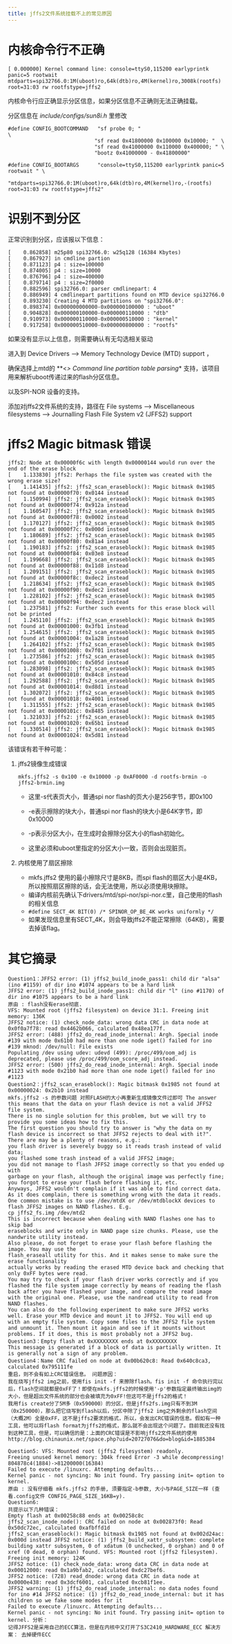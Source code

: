 ```yaml
---
title: jffs2文件系统挂载不上的常见原因
---
```


内核命令行不正确
================

    [ 0.000000] Kernel command line: console=ttyS0,115200 earlyprintk panic=5 rootwait mtdparts=spi32766.0:1M(uboot)ro,64k(dtb)ro,4M(kernel)ro,3008k(rootfs) root=31:03 rw rootfstype=jffs2

内核命令行应正确显示分区信息，如果分区信息不正确则无法正确挂载。

分区信息在 *include/configs/sun8i.h* 里修改

~~~~ {.sourceCode .c}
#define CONFIG_BOOTCOMMAND   "sf probe 0; "                           \
                            "sf read 0x41800000 0x100000 0x10000; "  \
                            "sf read 0x41000000 0x110000 0x400000; " \
                            "bootz 0x41000000 - 0x41800000"

#define CONFIG_BOOTARGS      "console=ttyS0,115200 earlyprintk panic=5 rootwait " \
                            "mtdparts=spi32766.0:1M(uboot)ro,64k(dtb)ro,4M(kernel)ro,-(rootfs) root=31:03 rw rootfstype=jffs2"
~~~~

识别不到分区
============

正常识别到分区，应该报以下信息：

    [    0.862858] m25p80 spi32766.0: w25q128 (16384 Kbytes)
    [    0.867927] in cmdline partion
    [    0.871123] p4 : size=100000
    [    0.874005] p4 : size=10000
    [    0.876796] p4 : size=400000
    [    0.879714] p4 : size=2f0000
    [    0.882596] spi32766.0: parser cmdlinepart: 4
    [    0.886949] 4 cmdlinepart partitions found on MTD device spi32766.0
    [    0.893230] Creating 4 MTD partitions on "spi32766.0":
    [    0.898374] 0x000000000000-0x000000100000 : "uboot"
    [    0.904828] 0x000000100000-0x000000110000 : "dtb"
    [    0.910973] 0x000000110000-0x000000510000 : "kernel"
    [    0.917258] 0x000000510000-0x000000800000 : "rootfs"

如果没有显示以上信息，则需要确认有无勾选相关驱动

进入到 Device Drivers --\> Memory Technology Device (MTD) support ，

确保选择上mtd的 **\<*\> Command line partition table parsing*\*
支持，该项目用来解析uboot传递过来的flash分区信息。

以及SPI-NOR 设备的支持。

添加对jffs2文件系统的支持，路径在
File systems --\> Miscellaneous filesystems --\> Journalling Flash File System v2 (JFFS2) support

jffs2 Magic bitmask 错误
========================

    jffs2: Node at 0x00000f6c with length 0x00000144 would run over the end of the erase block
    [    1.133830] jffs2: Perhaps the file system was created with the wrong erase size?
    [    1.141435] jffs2: jffs2_scan_eraseblock(): Magic bitmask 0x1985 not found at 0x00000f70: 0x0144 instead
    [    1.150994] jffs2: jffs2_scan_eraseblock(): Magic bitmask 0x1985 not found at 0x00000f74: 0x912a instead
    [    1.160547] jffs2: jffs2_scan_eraseblock(): Magic bitmask 0x1985 not found at 0x00000f78: 0x0002 instead
    [    1.170127] jffs2: jffs2_scan_eraseblock(): Magic bitmask 0x1985 not found at 0x00000f7c: 0x000d instead
    [    1.180689] jffs2: jffs2_scan_eraseblock(): Magic bitmask 0x1985 not found at 0x00000f80: 0x81a4 instead
    [    1.190183] jffs2: jffs2_scan_eraseblock(): Magic bitmask 0x1985 not found at 0x00000f84: 0x03e8 instead
    [    1.199668] jffs2: jffs2_scan_eraseblock(): Magic bitmask 0x1985 not found at 0x00000f88: 0x11d8 instead
    [    1.209151] jffs2: jffs2_scan_eraseblock(): Magic bitmask 0x1985 not found at 0x00000f8c: 0xdec2 instead
    [    1.218634] jffs2: jffs2_scan_eraseblock(): Magic bitmask 0x1985 not found at 0x00000f90: 0xdec2 instead
    [    1.228102] jffs2: jffs2_scan_eraseblock(): Magic bitmask 0x1985 not found at 0x00000f94: 0xdec2 instead
    [    1.237581] jffs2: Further such events for this erase block will not be printed
    [    1.245110] jffs2: jffs2_scan_eraseblock(): Magic bitmask 0x1985 not found at 0x00001000: 0x3fb1 instead
    [    1.254615] jffs2: jffs2_scan_eraseblock(): Magic bitmask 0x1985 not found at 0x00001004: 0x1a28 instead
    [    1.264102] jffs2: jffs2_scan_eraseblock(): Magic bitmask 0x1985 not found at 0x00001008: 0x7f01 instead
    [    1.273586] jffs2: jffs2_scan_eraseblock(): Magic bitmask 0x1985 not found at 0x0000100c: 0x505d instead
    [    1.283098] jffs2: jffs2_scan_eraseblock(): Magic bitmask 0x1985 not found at 0x00001010: 0x84c8 instead
    [    1.292588] jffs2: jffs2_scan_eraseblock(): Magic bitmask 0x1985 not found at 0x00001014: 0xd8d1 instead
    [    1.302072] jffs2: jffs2_scan_eraseblock(): Magic bitmask 0x1985 not found at 0x00001018: 0x4001 instead
    [    1.311555] jffs2: jffs2_scan_eraseblock(): Magic bitmask 0x1985 not found at 0x0000101c: 0x8485 instead
    [    1.321033] jffs2: jffs2_scan_eraseblock(): Magic bitmask 0x1985 not found at 0x00001020: 0x65b1 instead
    [    1.330514] jffs2: jffs2_scan_eraseblock(): Magic bitmask 0x1985 not found at 0x00001024: 0x5d81 instead

该错误有若干种可能：

1.  jffs2镜像生成错误

    `mkfs.jffs2 -s 0x100 -e 0x10000 -p 0xAF0000 -d rootfs-brmin -o jffs2-brmin.img`

    -   这里-s代表页大小，普通spi nor flash的页大小是256字节，即0x100
    -   -e表示擦除的块大小，普通spi nor
        flash的块大小是64K字节，即0x10000
    -   -p表示分区大小，在生成时会擦除分区大小的flash初始化。

    - 这里必须和uboot里指定的分区大小一致，否则会出现脏页。
2.  内核使用了扇区擦除
    -   mkfs.jffs2 使用的最小擦除尺寸是8KB，而spi
        flash的扇区大小是4KB，所以按照扇区擦除的话，会无法使用，所以必须使用块擦除。
    -   编译内核前先确认下drivers/mtd/spi-nor/spi-nor.c里，自己使用的flash的相关信息
    -   `#define SECT_4K BIT(0) /* SPINOR_OP_BE_4K works uniformly */`
    -   如果发现信息里有SECT\_4K，则会导致jffs2不能正常擦除（64KB），需要去掉该flag。

其它摘录
========

    Question1：JFFS2 error: (1) jffs2_build_inode_pass1: child dir "alsa" (ino #1159) of dir ino #1074 appears to be a hard link
    JFFS2 error: (1) jffs2_build_inode_pass1: child dir "l" (ino #1170) of dir ino #1075 appears to be a hard link
    原由 : flash没有erase彻底.
    VFS: Mounted root (jffs2 filesystem) on device 31:1. Freeing init memory: 136K
    JFFS2 notice: (1) check_node_data: wrong data CRC in data node at 0x0f0a7f78: read 0x4462b066, calculated 0x48ea177f.
    JFFS2 error: (488) jffs2_do_read_inode_internal: Argh. Special inode #139 with mode 0x61b0 had more than one node iget() failed for ino #139 mknod: /dev/null: File exists
    Populating /dev using udev: udevd (499): /proc/499/oom_adj is deprecated, please use /proc/499/oom_score_adj instead.
    JFFS2 error: (500) jffs2_do_read_inode_internal: Argh. Special inode #1123 with mode 0x21b0 had more than one node iget() failed for ino #1123
    Question2：jffs2_scan_eraseblock(): Magic bitmask 0x1985 not found at 0x00000024: 0x2b10 instead
    mkfs.jffs2 -s 的参数问题 对照FLASH的大小再重新生成镜像文件过即可 The answer this means that the data on your flash device is not a valid JFFS2 file system.
    There is no single solution for this problem, but we will try to provide you some ideas how to fix this.
    The first question you should try to answer is "why the data on my flash device is incorrect so that JFFS2 rejects to deal with it?". There are may be a plenty of reasons, e.g.:
    you flash driver is severely buggy so it reads trash instead of valid data;
    you flashed some trash instead of a valid JFFS2 image;
    you did not manage to flash JFFS2 image correctly so that you ended up with
    garbage on your flash, although the original image was perfectly fine;
    you forgot to erase your flash before flashing it, etc.
    Anyways, JFFS2 wouldn't complain if it was able to find correct data. As it does complain, there is something wrong with the data it reads.
    One common mistake is to use /dev/mtdX or /dev/mtdblockX devices to flash JFFS2 images on NAND flashes. E.g.
    cp jffs2_fs.img /dev/mtd2
    This is incorrect because when dealing with NAND flashes one has to skip bad
    eraseblocks and write only in NAND page size chunks. Please, use the nandwrite utility instead.
    Also please, do not forget to erase your flash before flashing the image. You may use the
    flash_eraseall utility for this. And it makes sense to make sure the erase functionality
    actually works by reading the erased MTD device back and checking that only 0xFF bytes were read.
    You may try to check if your flash driver works correctly and if you flashed the file system image correctly by means of reading the flash back after you have flashed your image, and compare the read image with the original one. Please, use the nandread utility to read from NAND flashes.
    You can also do the following experiment to make sure JFFS2 works well. Erase your MTD device and mount it to JFFS2. You will end up with an empty file system. Copy some files to the JFFS2 file system and unmount it. Then mount it again and see if it mounts without problems. If it does, this is most probably not a JFFS2 bug.
    Question3：Empty flash at 0xXXXXXXXX ends at 0xXXXXXXXX
    This message is generated if a block of data is partially written. It is generally not a sign of any problem.
    Question4：Name CRC failed on node at 0x00b620c8: Read 0x640c8ca3, calculated 0x795111fe
    重启，则不会有如上CRC错误信息。 问题原因：
    我在烧写jffs2 img之前，使用fis init -f 来擦除flash。fis init -f 命令执行完以后，flash空间就都是0xFF了！即使在mkfs.jffs2的时候使用'-p'参数指定最终输出img的大小，但是超出文件系统的部分也会被填充为0xFF!但这可不是jffs2的格式！
    我用fis create分了5M多（0x590000）的分区，但是jffs2fs.img只有不到3M（0x250000），那么把它烧写到flash以后，分区中除了jffs2 img之外剩余的flash空间（大概2M）全是0xFF，这不是jffs2要求的格式，所以，会发出CRC错误的信息。假如有一种工具，他可以将flash format为jffs2的格式，那么就不会出现这个问题了。目前我还没有找到这种工具，但是，可以确信的是：上面的CRC错误是不影响jffs2文件系统的使用
    http://blog.chinaunix.net/space.php?uid=20727076&do=blog&id=1885384

    Question5: VFS: Mounted root (jffs2 filesystem) readonly.
    Freeing unused kernel memory: 304k freed Error -3 while decompressing! 804878c4(1884)->81200000(16384)
    Failed to execute /linuxrc. Attempting defaults...
    Kernel panic - not syncing: No init found. Try passing init= option to kernel.
    原由 : 没有仔细看 mkfs.jffs2 的手册, 须要指定-b参数, 大小与PAGE_SIZE一样 (查看.config文件 CONFIG_PAGE_SIZE_16KB=y).
    Question6:
    共提示以下几种错误：
    Empty flash at 0x00258c88 ends at 0x00258c8c
    jffs2_scan_inode_node(): CRC failed on node at 0x002873f0: Read 0x50dc72ec, calculated 0xafbffd1d
    jffs2_scan_eraseblock(): Magic bitmask 0x1985 not found at 0x002d24ac: 0x000d instead JFFS2 notice: (1) jffs2_build_xattr_subsystem: complete building xattr subsystem, 0 of xdatum (0 unchecked, 0 orphan) and 0 of xref (0 dead, 0 orphan) found. VFS: Mounted root (jffs2 filesystem). Freeing init memory: 124K
    JFFS2 notice: (1) check_node_data: wrong data CRC in data node at 0x00012000: read 0x1a9bfab2, calculated 0xdc27bef6.
    JFFS2 notice: (728) read_dnode: wrong data CRC in data node at 0x0000e438: read 0x3dcf6001, calculated 0xcb81f1ee.
    JFFS2 warning: (1) jffs2_do_read_inode_internal: no data nodes found for ino #14 JFFS2 notice: (1) jffs2_do_read_inode_internal: but it has children so we fake some modes for it
    Failed to execute /linuxrc. Attempting defaults...
    Kernel panic - not syncing: No init found. Try passing init= option to kernel. 分析：
    记得JFFS2是采用自己的ECC算法，但是在内核中又打开了S3C2410_HARDWARE_ECC 解决方案： 去掉硬件ECC
